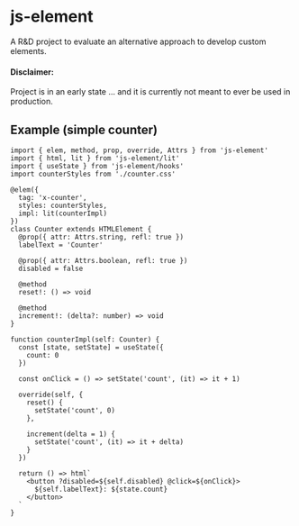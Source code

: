 # js-element

A R&D project to evaluate an alternative approach to develop custom elements.

#### Disclaimer:

Project is in an early state ...
and it is currently not meant to ever be used in production.

## Example (simple counter)

```tsx
import { elem, method, prop, override, Attrs } from 'js-element'
import { html, lit } from 'js-element/lit'
import { useState } from 'js-element/hooks'
import counterStyles from './counter.css'

@elem({
  tag: 'x-counter',
  styles: counterStyles,
  impl: lit(counterImpl)
})
class Counter extends HTMLElement {
  @prop({ attr: Attrs.string, refl: true })
  labelText = 'Counter'

  @prop({ attr: Attrs.boolean, refl: true })
  disabled = false

  @method
  reset!: () => void
  
  @method
  increment!: (delta?: number) => void
}

function counterImpl(self: Counter) {
  const [state, setState] = useState({
    count: 0
  })

  const onClick = () => setState('count', (it) => it + 1)

  override(self, {
    reset() {
      setState('count', 0)
    },

    increment(delta = 1) {
      setState('count', (it) => it + delta)
    }
  })

  return () => html`
    <button ?disabled=${self.disabled} @click=${onClick}>
      ${self.labelText}: ${state.count}
    </button>
  `
}
```
